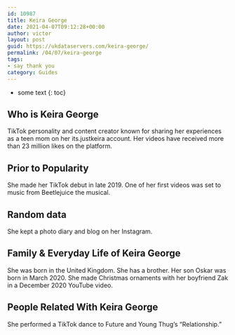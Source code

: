 ```yaml
---
id: 10987
title: Keira George
date: 2021-04-07T09:12:28+00:00
author: victor
layout: post
guid: https://ukdataservers.com/keira-george/
permalink: /04/07/keira-george
tags:
- say thank you
category: Guides
---
```


* some text
{: toc}


## Who is Keira George



TikTok personality and content creator known for sharing her experiences as a teen mom on her its.justkeira account. Her videos have received more than 23 million likes on the platform.

                
                
                
## Prior to Popularity



She made her TikTok debut in late 2019. One of her first videos was set to music from Beetlejuice the musical.

                
                
                
## Random data



She kept a photo diary and blog on her Instagram.

                
                
                
## Family & Everyday Life of Keira George



She was born in the United Kingdom. She has a brother. Her son Oskar was born in March 2020. She made Christmas ornaments with her boyfriend Zak in a December 2020 YouTube video.

                
                
                
## People Related With Keira George



She performed a TikTok dance to Future and Young Thug&#8217;s &#8220;Relationship.&#8221;

                
              
            
          
          
          